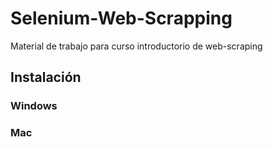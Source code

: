 # Selenium-Web-Scrapping
Material de trabajo para curso introductorio de web-scraping

## Instalación

### Windows

### Mac
